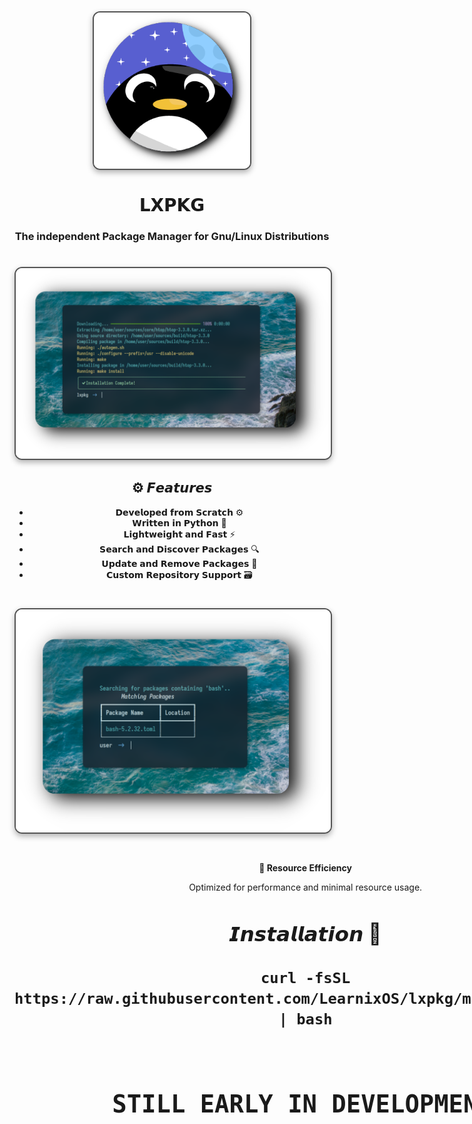 <div align="center">


<img src="https://raw.githubusercontent.com/LearnixOS/learnixos.github.io/refs/heads/main/assets/images/logo.png" align="center" alt=" Preview" width="250" style="display: block; margin: 32px auto; border: 2px solid #555; border-radius: 12px; box-shadow: 0 4px 10px rgba(0, 0, 0, 0.3);">

<div align="center">
      
# 𝗟𝗫𝗣𝗞𝗚
### The independent Package Manager for Gnu/Linux Distributions


<h1>
      <img src="showcase/3.png" align="center" alt="Preview" width="750" style="display: block; margin: 32px auto; border: 2px solid #555; border-radius: 12px; box-shadow: 0 4px 10px rgba(0, 0, 0, 0.3);">
</div>
</div> 

<div align="center">

## ⚙️ 𝙁𝙚𝙖𝙩𝙪𝙧𝙚𝙨

  -  𝗗𝗲𝘃𝗲𝗹𝗼𝗽𝗲𝗱 𝗳𝗿𝗼𝗺 𝗦𝗰𝗿𝗮𝘁𝗰𝗵 ⚙️
- 𝗪𝗿𝗶𝘁𝘁𝗲𝗻 𝗶𝗻 𝗣𝘆𝘁𝗵𝗼𝗻 🐍
 -   𝗟𝗶𝗴𝗵𝘁𝘄𝗲𝗶𝗴𝗵𝘁 𝗮𝗻𝗱 𝗙𝗮𝘀𝘁 ⚡
  -  𝗦𝗲𝗮𝗿𝗰𝗵 𝗮𝗻𝗱 𝗗𝗶𝘀𝗰𝗼𝘃𝗲𝗿 𝗣𝗮𝗰𝗸𝗮𝗴𝗲𝘀 🔍
  -  𝗨𝗽𝗱𝗮𝘁𝗲 𝗮𝗻𝗱 𝗥𝗲𝗺𝗼𝘃𝗲 𝗣𝗮𝗰𝗸𝗮𝗴𝗲𝘀 🔄
  -  𝗖𝘂𝘀𝘁𝗼𝗺 𝗥𝗲𝗽𝗼𝘀𝗶𝘁𝗼𝗿𝘆 𝗦𝘂𝗽𝗽𝗼𝗿𝘁 🗃️



<h1>
      <img src="showcase/1.png" align="center" alt=" Preview" width="670" style="display: block; margin: 32px auto; border: 2px solid #555; border-radius: 12px; box-shadow: 0 4px 10px rgba(0, 0, 0, 0.3);">
</div>
</div> 

<div align="center">


<div style="display: flex; align-items: center; margin-bottom: 40px;">
  <div style="flex: 1; padding-right: 20px;">
    <p><strong>🚀 Resource Efficiency</strong></p>
    <p>Optimized for performance and minimal resource usage.</p>
<h1>
  
<div align="center">

### 𝙄𝙣𝙨𝙩𝙖𝙡𝙡𝙖𝙩𝙞𝙤𝙣 🍃

```
curl -fsSL https://raw.githubusercontent.com/LearnixOS/lxpkg/main/install.sh | bash
```




# ‎ <sup><sub><samp>STILL EARLY IN DEVELOPMENT!</samp></sub></sup>


